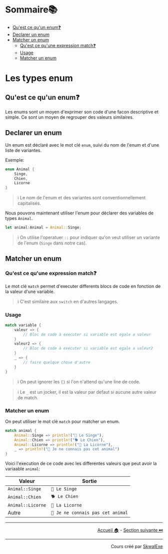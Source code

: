 # Sommaire📚

- [Qu'est ce qu'un enum❓](#quest-ce-quun-enum)
- [Declarer un enum](#declarer-un-enum)
- [Matcher un enum](#matcher-un-enum)
  - [Qu'est ce qu'une expression match❓](#quest-ce-quune-expression-match)
  - [Usage](#usage)
  - [Matcher un enum](#matcher-un-enum-1)

# Les types enum

## Qu'est ce qu'un enum❓

Les enums sont un moyen d'exprimer son code d'une facon descriptive et simple.
Ce sont un moyen de regrouper des valeurs similaires.

## Declarer un enum

Un enum est déclaré avec le mot clé `enum`, suivi du nom de l'enum et d'une liste de variantes.

Exemple:

```rust
enum Animal {
    Singe,
    Chien,
    Licorne
}
```

> ℹ️ Le nom de l'enum et des variantes sont conventionnellement capitalisés.

Nous pouvons maintenant utiliser l'enum pour déclarer des variables de types `Animal`.

```rust
let animal:Animal = Animal::Singe;
```

> ℹ️ On utilise l'operatuer `::` pour indiquer qu'on veut utiliser un variante de l'enum (`Singe` dans notre cas).

## Matcher un enum

### Qu'est ce qu'une expression match❓

Le mot clé `match` permet d'executer differents blocs de code en fonction de la valeur d'une variable.

> ℹ️ C'est similaire aux `switch` en d'autres langages.

### Usage

```rust
match variable {
    valeur => {
        // Bloc de code à executer si variable est egale a valeur
    }
    valeur2 => {
        // Bloc de code à executer si variable est egale a valeur2
    }
    _ => {
        // faire quelque chose d'autre
    }
}
```

> ℹ️ On peut ignorer les `{}` si l'on n'attend qu'une line de code.

> ℹ️ Le `_` est un jocker, il est la valeur par defaut si aucune autre valeur de match. 

### Matcher un enum

On peut utiliser le mot clé `match` pour matcher un enum.

```rust
match animal {
    Animal::Singe => println!("🐒 Le Singe"),
    Animal::Chien => println!("🐕 Le Chien"),
    Animal::Licorne => println!("🦄 La Licorne"),
    _ => println!("🤔 Je ne connais pas cet animal")
}
```

Voici l'execution de ce code avec les differentes valeurs que peut avoir la variaable `animal`:

| Valeur            | Sortie                           |
| ----------------- | -------------------------------- |
| `Animal::Singe`   | `🐒 Le Singe`                     |
| `Animal::Chien`   | `🐕 Le Chien`                     |
| `Animal::Licorne` | `🦄 La Licorne`                   |
| Autre             | `🤔 Je ne connais pas cet animal` |

---

<p align="right"><a href="../..">Accueil 🏠</a> - <a href="../les-constantes">Section suivante ⏭️</a></p>

---

<p align="right">Cours créé par <a href="https://github.com/SkwalExe/" target="_blank">SkwalExe</a></p>